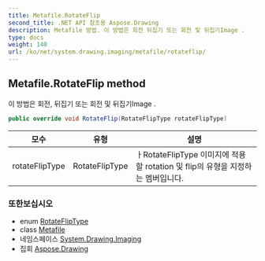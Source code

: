 ```yaml
---
title: Metafile.RotateFlip
second_title: .NET API 참조용 Aspose.Drawing
description: Metafile 방법. 이 방법은 회전 뒤집기 또는 회전 및 뒤집기Image .
type: docs
weight: 140
url: /ko/net/system.drawing.imaging/metafile/rotateflip/
---
```

## Metafile.RotateFlip method

이 방법은 회전, 뒤집기 또는 회전 및 뒤집기Image .

```csharp
public override void RotateFlip(RotateFlipType rotateFlipType)
```

| 모수 | 유형 | 설명 |
| --- | --- | --- |
| rotateFlipType | RotateFlipType | ㅏRotateFlipType 이미지에 적용할 rotation 및 flip의 유형을 지정하는 멤버입니다. |

### 또한보십시오

* enum [RotateFlipType](../../../system.drawing/rotatefliptype/)
* class [Metafile](../)
* 네임스페이스 [System.Drawing.Imaging](../../metafile/)
* 집회 [Aspose.Drawing](../../../)


